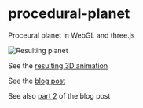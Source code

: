 procedural-planet
=================

Proceural planet in WebGL and three.js

![Resulting planet](https://github.com/holgerl/procedural-planet/raw/gh-pages/img/planet.png)

See the [resulting 3D animation](http://holgerl.github.io/procedural-planet/)

See the [blog post](https://blogg.bekk.no/procedural-planet-in-webgl-and-three-js-fc77f14f5505)

See also [part 2](https://github.com/holgerl/procedural-planet-part-2) of the blog post
